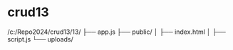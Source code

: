 # crud13
 
/c:/Repo2024/crud13/13/
├── app.js
├── public/
│   ├── index.html
│   ├── script.js
└── uploads/